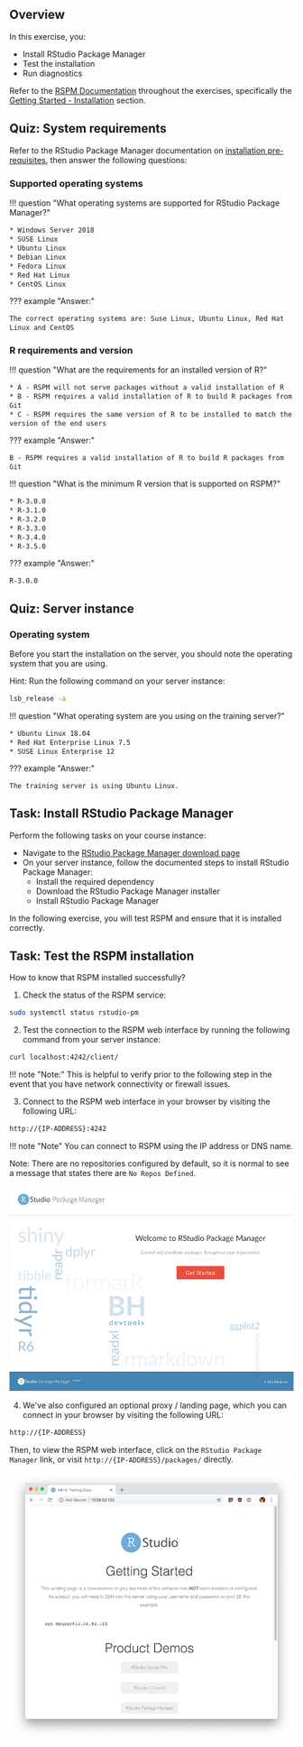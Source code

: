 
## Overview

In this exercise, you:

* Install RStudio Package Manager
* Test the installation
* Run diagnostics

Refer to the 
[RSPM Documentation](https://docs.rstudio.com/rspm/admin/) 
throughout the exercises, specifically the 
[Getting Started - Installation](https://docs.rstudio.com/rspm/admin/getting-started.html) 
section.


## Quiz: System requirements

Refer to the RStudio Package Manager documentation on [installation pre-requisites](https://docs.rstudio.com/rspm/admin/getting-started.html#prerequisites), then answer the following
questions:

### Supported operating systems

!!! question "What operating systems are supported for RStudio Package Manager?"
    
    * Windows Server 2018
    * SUSE Linux
    * Ubuntu Linux
    * Debian Linux
    * Fedora Linux
    * Red Hat Linux
    * CentOS Linux

    
??? example "Answer:"

    The correct operating systems are: Suse Linux, Ubuntu Linux, Red Hat Linux and CentOS


### R requirements and version

!!! question "What are the requirements for an installed version of R?"
    
    * A - RSPM will not serve packages without a valid installation of R
    * B - RSPM requires a valid installation of R to build R packages from Git
    * C - RSPM requires the same version of R to be installed to match the version of the end users
    

??? example "Answer:"

    B - RSPM requires a valid installation of R to build R packages from Git


!!! question "What is the minimum R version that is supported on RSPM?"
    
    * R-3.0.0
    * R-3.1.0
    * R-3.2.0
    * R-3.3.0
    * R-3.4.0
    * R-3.5.0


??? example "Answer:"

    R-3.0.0


## Quiz: Server instance

### Operating system

Before you start the installation on the server, you should note the operating
system that you are using.

Hint: Run the following command on your server instance:

```sh
lsb_release -a
```

!!! question "What operating system are you using on the training server?"

    * Ubuntu Linux 18.04
    * Red Hat Enterprise Linux 7.5
    * SUSE Linux Enterprise 12


??? example "Answer:"

    The training server is using Ubuntu Linux.


## Task: Install RStudio Package Manager

Perform the following tasks on your course instance:

* Navigate to the  [RStudio Package Manager download page](https://www.rstudio.com/products/package-manager/download-commercial/)
* On your server instance, follow the documented steps to install RStudio Package Manager:
    * Install the required dependency
    * Download the RStudio Package Manager installer
    * Install RStudio Package Manager

In the following exercise, you will test RSPM and ensure that it is installed
correctly.

## Task: Test the RSPM installation

How to know that RSPM installed successfully?

1. Check the status of the RSPM service:

```sh
sudo systemctl status rstudio-pm
```

2. Test the connection to the RSPM web interface by running the following command from your server instance:

```sh
curl localhost:4242/client/
```

!!! note "Note:"
    This is helpful to verify prior to the following step in the event that you have network connectivity or firewall issues.

3. Connect to the RSPM web interface in your browser by visiting the following URL:

```sh
http://{IP-ADDRESS}:4242
```
    
!!! note "Note"
    You can connect to RSPM using the IP address or DNS name.

Note: There are no repositories configured by default, so it is normal to see a message that states there are `No Repos Defined`.
    
![image](assets/rspm-web-interface.png)

4. We've also configured an optional proxy / landing page, which you can connect
in your browser by visiting the following URL:

```sh
http://{IP-ADDRESS}
```
    
Then, to view the RSPM web interface, click on the `RStudio Package Manager`
link, or visit `http://{IP-ADDRESS}/packages/` directly.

![image](assets/admin-training-landing-page.png)
